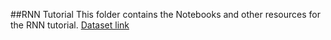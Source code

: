 ##RNN Tutorial 
This folder contains the Notebooks and other resources for the RNN tutorial.
[Dataset link](http://www.gutenberg.org/files/11/11-0.txt)

